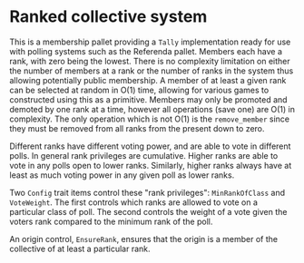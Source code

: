# Ranked collective system

This is a membership pallet providing a `Tally` implementation ready for use with polling
systems such as the Referenda pallet. Members each have a rank, with zero being the lowest.
There is no complexity limitation on either the number of members at a rank or the number of
ranks in the system thus allowing potentially public membership. A member of at least a given
rank can be selected at random in O(1) time, allowing for various games to constructed using
this as a primitive. Members may only be promoted and demoted by one rank at a time, however
all operations (save one) are O(1) in complexity. The only operation which is not O(1) is the
`remove_member` since they must be removed from all ranks from the present down to zero.

Different ranks have different voting power, and are able to vote in different polls. In general
rank privileges are cumulative. Higher ranks are able to vote in any polls open to lower ranks.
Similarly, higher ranks always have at least as much voting power in any given poll as lower
ranks.

Two `Config` trait items control these "rank privileges": `MinRankOfClass` and `VoteWeight`.
The first controls which ranks are allowed to vote on a particular class of poll. The second
controls the weight of a vote given the voters rank compared to the minimum rank of the poll.

An origin control, `EnsureRank`, ensures that the origin is a member of the collective of at
least a particular rank.



